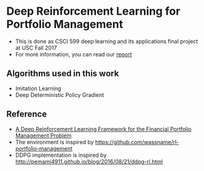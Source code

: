 # Deep Reinforcement Learning for Portfolio Management
* This is done as CSCI 599 deep learning and its applications final project at USC Fall 2017
* For more information, you can read our [report](http://www-scf.usc.edu/~zhan527/post/cs599/)

## Algorithms used in this work
* Imitation Learning
* Deep Deterministic Policy Gradient

## Reference
* [A Deep Reinforcement Learning Framework for the Financial Portfolio Management Problem](https://arxiv.org/abs/1706.10059)
* The environment is inspired by https://github.com/wassname/rl-portfolio-management
* DDPG implementation is inspired by http://pemami4911.github.io/blog/2016/08/21/ddpg-rl.html
